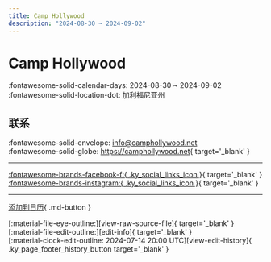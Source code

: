 ```yaml
---
title: Camp Hollywood
description: "2024-08-30 ~ 2024-09-02"
---
```


# Camp Hollywood 

:fontawesome-solid-calendar-days: 2024-08-30 ~ 2024-09-02  
:fontawesome-solid-location-dot: 加利福尼亚州  

## 联系

:fontawesome-solid-envelope: <info@camphollywood.net>  
:fontawesome-solid-globe: <https://camphollywood.net>{ target='_blank' }  

---

 [:fontawesome-brands-facebook-f:{ .ky_social_links_icon }](https://www.facebook.com/CampHollywoodNJC){ target='_blank' } [:fontawesome-brands-instagram:{ .ky_social_links_icon }](https://instagram.com/camphollywood){ target='_blank' }

---

[添加到日历](https://swing.news/ics/zh-Hans/2024/en_US/camp-hollywood-2024.ics){ .md-button }

<div class="ky_page_footer" markdown>
<div class="ky_page_footer_trailing" markdown="span">
[:material-file-eye-outline:][view-raw-source-file]{ target='_blank' }
[:material-file-edit-outline:][edit-info]{ target='_blank' }
</div>
<div class="ky_page_footer_leading" markdown="span">
[:material-clock-edit-outline: 2024-07-14 20:00 UTC][view-edit-history]{ .ky_page_footer_history_button target='_blank' }
</div>
</div>

[view-raw-source-file]: https://github.com/swingdance/events/blob/main/2024/en_US/camp-hollywood-2024.json "查看原始源文件"
[edit-info]: https://github.com/swingdance/events/issues/new?assignees=&labels=update+event&projects=&template=03-update_entity.yml&title=%5B2024%2Fen_US%5D%20Camp%20Hollywood&region=en_US&year=2024&id=camp-hollywood-2024&name=Camp%20Hollywood&org_id= "编辑信息"

[view-edit-history]: https://github.com/swingdance/events/commits/main/2024/en_US/camp-hollywood-2024.json "查看编辑历史"
